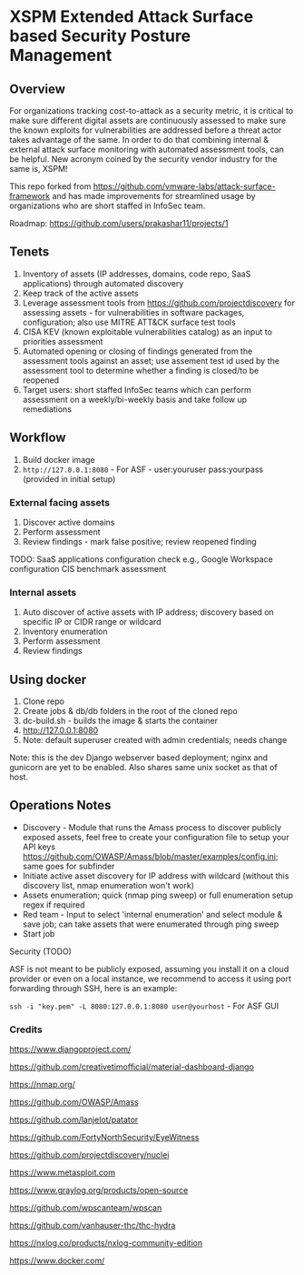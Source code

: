 # XSPM Extended Attack Surface based Security Posture Management

## Overview

For organizations tracking cost-to-attack as a security metric, it is critical to make sure different digital assets are continuously assessed to make sure the known exploits for vulnerabilities are addressed before a threat actor takes advantage of the same. In order to do that combining internal & external attack surface monitoring with automated assessment tools, can be helpful. New acronym coined by the security vendor industry for the same is, XSPM!

This repo forked from https://github.com/vmware-labs/attack-surface-framework and has made improvements for streamlined usage by organizations who are short staffed in InfoSec team.

Roadmap: https://github.com/users/prakashar11/projects/1

## Tenets

1. Inventory of assets (IP addresses, domains, code repo, SaaS applications) through automated discovery
2. Keep track of the active assets
3. Leverage assessment tools from https://github.com/projectdiscovery for assessing assets - for vulnerabilities in software packages, configuration; also use MITRE ATT&CK surface test tools
4. CISA KEV (known exploitable vulnerabilities catalog) as an input to priorities assessment
5. Automated opening or closing of findings generated from the assessment tools against an asset; use assement test id used by the assessment tool to determine whether a finding is closed/to be reopened
5. Target users: short staffed InfoSec teams which can perform assessment on a weekly/bi-weekly basis and take follow up remediations

## Workflow

1. Build docker image
2. `http://127.0.0.1:8080` - For ASF - user:youruser pass:yourpass (provided in initial setup)

### External facing assets

1. Discover active domains
2. Perform assessment
3. Review findings - mark false positive; review reopened finding

TODO: SaaS applications configuration check e.g., Google Workspace configuration CIS benchmark assessment

### Internal assets
1. Auto discover of active assets with IP address; discovery based on specific IP or CIDR range or wildcard
2. Inventory enumeration
3. Perform assessment
4. Review findings

## Using docker

1. Clone repo
2. Create jobs & db/db folders in the root of the cloned repo 
3. dc-build.sh - builds the image & starts the container
4. http://127.0.0.1:8080
5. Note: default superuser created with admin credentials; needs change 

Note: this is the dev Django webserver based deployment; nginx and gunicorn are yet to be enabled. Also shares same unix socket as that of host.

## Operations Notes

- Discovery - Module that runs the Amass process to discover publicly exposed assets, feel free to create your configuration file to setup your API keys https://github.com/OWASP/Amass/blob/master/examples/config.ini; same goes for subfinder
- Initiate active asset discovery for IP address with wildcard (without this discovery list, nmap enumeration won't work)
- Assets enumeration; quick (nmap ping sweep) or full enumeration setup regex if required
- Red team - Input to select 'internal enumeration' and select module & save job; can take assets that were enumerated through ping sweep
- Start job

Security (TODO)

ASF is not meant to be publicly exposed, assuming you install it on a cloud provider or even on a local instance, we recommend to access it using port forwarding through SSH, here is an example:

`ssh -i "key.pem" -L 8080:127.0.0.1:8080 user@yourhost` - For ASF GUI

### Credits

https://www.djangoproject.com/

https://github.com/creativetimofficial/material-dashboard-django

https://nmap.org/

https://github.com/OWASP/Amass

https://github.com/lanjelot/patator

https://github.com/FortyNorthSecurity/EyeWitness

https://github.com/projectdiscovery/nuclei

https://www.metasploit.com

https://www.graylog.org/products/open-source

https://github.com/wpscanteam/wpscan

https://github.com/vanhauser-thc/thc-hydra

https://nxlog.co/products/nxlog-community-edition

https://www.docker.com/